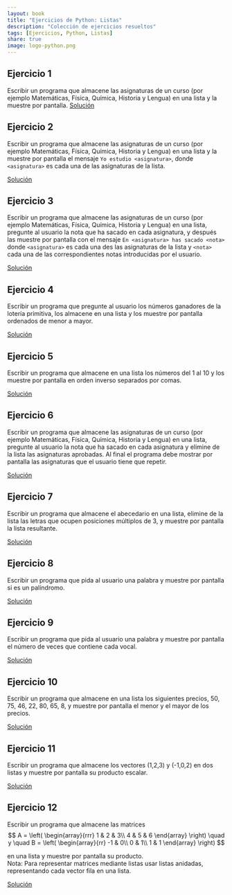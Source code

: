 ```yaml
---
layout: book
title: "Ejercicios de Python: Listas"
description: "Colección de ejercicios resueltos"
tags: [Ejercicios, Python, Listas]
share: true
image: logo-python.png
---
```


## Ejercicio 1

Escribir un programa que almacene las asignaturas de un curso (por ejemplo Matemáticas, Física, Química, Historia y Lengua) en una lista y la muestre por pantalla. 
[Solución](https://nbviewer.jupyter.org/github/asalber/asalber.github.io/blob/master/python/ejercicios/soluciones/listas/ejercicio1.ipynb)

## Ejercicio 2

Escribir un programa que almacene las asignaturas de un curso (por ejemplo Matemáticas, Física, Química, Historia y Lengua) en una lista y la muestre por pantalla el mensaje `Yo estudio <asignatura>`, donde `<asignatura>` es cada una de las asignaturas de la lista. 

[Solución](https://nbviewer.jupyter.org/github/asalber/asalber.github.io/blob/master/python/ejercicios/soluciones/listas/ejercicio2.ipynb)

## Ejercicio 3

Escribir un programa que almacene las asignaturas de un curso (por ejemplo Matemáticas, Física, Química, Historia y Lengua) en una lista, pregunte al usuario la nota que ha sacado en cada asignatura, y después las muestre por pantalla con el mensaje `En <asignatura> has sacado <nota>` donde `<asignatura>` es cada una des las asignaturas de la lista y `<nota>` cada una de las correspondientes notas introducidas por el usuario.

[Solución](https://nbviewer.jupyter.org/github/asalber/asalber.github.io/blob/master/python/ejercicios/soluciones/listas/ejercicio3.ipynb)

## Ejercicio 4

Escribir un programa que pregunte al usuario los números ganadores de la lotería primitiva, los almacene en una lista y los muestre por pantalla ordenados de menor a mayor.

[Solución](https://nbviewer.jupyter.org/github/asalber/asalber.github.io/blob/master/python/ejercicios/soluciones/listas/ejercicio4.ipynb)

## Ejercicio 5

Escribir un programa que almacene en una lista los números del 1 al 10 y los muestre por pantalla en orden inverso separados por comas.

[Solución](https://nbviewer.jupyter.org/github/asalber/asalber.github.io/blob/master/python/ejercicios/soluciones/listas/ejercicio5.ipynb)

## Ejercicio 6

Escribir un programa que almacene las asignaturas de un curso (por ejemplo Matemáticas, Física, Química, Historia y Lengua) en una lista, pregunte al usuario la nota que ha sacado en cada asignatura y elimine de la lista las asignaturas aprobadas. Al final el programa debe mostrar por pantalla las asignaturas que el usuario tiene que repetir.

[Solución](https://nbviewer.jupyter.org/github/asalber/asalber.github.io/blob/master/python/ejercicios/soluciones/listas/ejercicio6.ipynb)

## Ejercicio 7

Escribir un programa que almacene el abecedario en una lista, elimine de la lista las letras que ocupen posiciones múltiplos de 3, y muestre por pantalla la lista resultante.

[Solución](https://nbviewer.jupyter.org/github/asalber/asalber.github.io/blob/master/python/ejercicios/soluciones/listas/ejercicio7.ipynb)

## Ejercicio 8

Escribir un programa que pida al usuario una palabra y muestre por pantalla si es un palíndromo.

[Solución](https://nbviewer.jupyter.org/github/asalber/asalber.github.io/blob/master/python/ejercicios/soluciones/listas/ejercicio8.ipynb)

## Ejercicio 9

Escribir un programa que pida al usuario una palabra y muestre por pantalla el número de veces que contiene cada vocal.

[Solución](https://nbviewer.jupyter.org/github/asalber/asalber.github.io/blob/master/python/ejercicios/soluciones/listas/ejercicio9.ipynb)

## Ejercicio 10

Escribir un programa que almacene en una lista los siguientes precios, 50, 75, 46, 22, 80, 65, 8, y muestre por pantalla el menor y el mayor de los precios.

[Solución](https://nbviewer.jupyter.org/github/asalber/asalber.github.io/blob/master/python/ejercicios/soluciones/listas/ejercicio10.ipynb)

## Ejercicio 11

Escribir un programa que almacene los vectores (1,2,3) y (-1,0,2) en dos listas y muestre por pantalla su producto escalar.

[Solución](https://nbviewer.jupyter.org/github/asalber/asalber.github.io/blob/master/python/ejercicios/soluciones/listas/ejercicio11.ipynb)

## Ejercicio 12

Escribir un programa que almacene las matrices
$$
A = \left(
  \begin{array}{rrr}
  1 & 2 & 3\\
  4 & 5 & 6
  \end{array}
  \right)
  \quad  y
  \quad
  B = \left(
  \begin{array}{rr}
  -1 & 0\\
  0 & 1\\
  1 & 1
  \end{array}
  \right)
$$

en una lista y muestre por pantalla su producto.  
Nota: Para representar matrices mediante listas usar listas anidadas, representando cada vector fila en una lista.

[Solución](https://nbviewer.jupyter.org/github/asalber/asalber.github.io/blob/master/python/ejercicios/soluciones/listas/ejercicio12.ipynb)